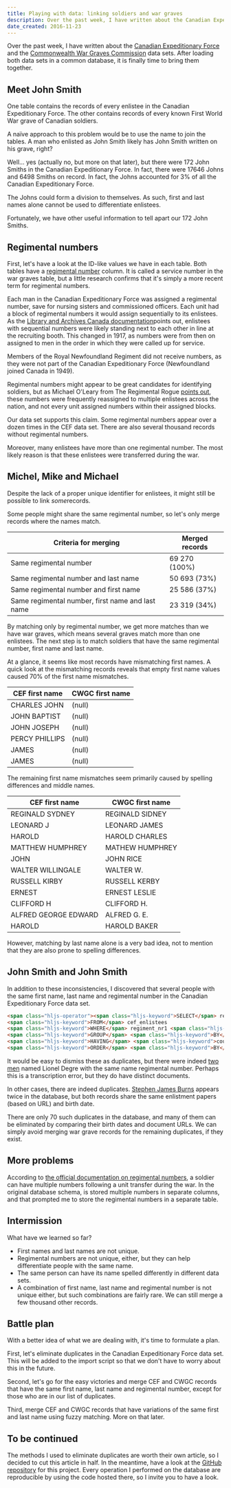 ```yaml
---
title: Playing with data: linking soldiers and war graves
description: Over the past week, I have written about the Canadian Expeditionary Force and the Commonwealth War Graves Commission data sets. After loading both data sets in a common database, it is finally time to bring them together.
date_created: 2016-11-23
---
```


Over the past week, I have written about the [Canadian Expeditionary Force](http://nicolasbouliane.com/blog/parsing-575k-military-records-with-python) and the [Commonwealth War Graves Commission](http://nicolasbouliane.com/blog/the-commonwealth-war-graves-commission-data-set) data sets. After loading both data sets in a common database, it is finally time to bring them together.

## Meet John Smith

One table contains the records of every enlistee in the Canadian Expeditionary Force. The other contains records of every known First World War grave of Canadian soldiers.

A naïve approach to this problem would be to use the name to join the tables. A man who enlisted as John Smith likely has John Smith written on his grave, right?

Well... yes (actually no, but more on that later), but there were 172 John Smiths in the Canadian Expeditionary Force. In fact, there were 17646 Johns and 6498 Smiths on record. In fact, the Johns accounted for 3% of all the Canadian Expeditionary Force.

The Johns could form a division to themselves. As such, first and last names alone cannot be used to differentiate enlistees.

Fortunately, we have other useful information to tell apart our 172 John Smiths.

## Regimental numbers

First, let's have a look at the ID-like values we have in each table. Both tables have a [regimental number](http://www.collectionscanada.gc.ca/obj/001042/f2/Regimental_Number_List_of_the_Canadian_Expeditionary_Force.pdf) column. It is called a service number in the war graves table, but a little research confirms that it's simply a more recent term for regimental numbers.

Each man in the Canadian Expeditionary Force was assigned a regimental number, save for nursing sisters and commissioned officers. Each unit had a block of regimental numbers it would assign sequentially to its enlistees. As the [Library and Archives Canada documentation](http://www.collectionscanada.gc.ca/obj/001042/f2/Regimental_Number_List_of_the_Canadian_Expeditionary_Force.pdf)points out, enlistees with sequential numbers were likely standing next to each other in line at the recruiting booth. This changed in 1917, as numbers were from then on assigned to men in the order in which they were called up for service.

Members of the Royal Newfoundland Regiment did not receive numbers, as they were not part of the Canadian Expeditionary Force (Newfoundland joined Canada in 1949).

Regimental numbers might appear to be great candidates for identifying soldiers, but as Michael O'Leary from The Regimental Rogue [points out](http://regimentalrogue.com/misc/researching_first_world_war_soldiers_part10.htm), these numbers were frequently reassigned to multiple enlistees across the nation, and not every unit assigned numbers within their assigned blocks.

Our data set supports this claim. Some regimental numbers appear over a dozen times in the CEF data set. There are also several thousand records without regimental numbers.

Moreover, many enlistees have more than one regimental number. The most likely reason is that these enlistees were transferred during the war.

## Michel, Mike and Michael

Despite the lack of a proper unique identifier for enlistees, it might still be possible to link *some*records.

Some people might share the same regimental number, so let's only merge records where the names match.

<table><thead><tr><th>Criteria for merging</th><th>Merged records</th></tr></thead><tbody><tr><td>Same regimental number</td><td>69 270 (100%)</td></tr><tr><td>Same regimental number and last name</td><td>50 693 (73%)</td></tr><tr><td>Same regimental number and first name</td><td>25 586 (37%)</td></tr><tr><td>Same regimental number, first name and last name</td><td>23 319 (34%)</td></tr></tbody></table>

By matching only by regimental number, we get more matches than we have war graves, which means several graves match more than one enlistees. The next step is to match soldiers that have the same regimental number, first name and last name.

At a glance, it seems like most records have mismatching first names. A quick look at the mismatching records reveals that empty first name values caused 70% of the first name mismatches.

<table><thead><tr><th>CEF first name</th><th>CWGC first name</th></tr></thead><tbody><tr><td>CHARLES JOHN</td><td>(null)</td></tr><tr><td>JOHN BAPTIST</td><td>(null)</td></tr><tr><td>JOHN JOSEPH</td><td>(null)</td></tr><tr><td>PERCY PHILLIPS</td><td>(null)</td></tr><tr><td>JAMES</td><td>(null)</td></tr><tr><td>JAMES</td><td>(null)</td></tr></tbody></table>

The remaining first name mismatches seem primarily caused by spelling differences and middle names.

<table><thead><tr><th>CEF first name</th><th>CWGC first name</th></tr></thead><tbody><tr><td>REGINALD SYDNEY</td><td>REGINALD SIDNEY</td></tr><tr><td>LEONARD J</td><td>LEONARD JAMES</td></tr><tr><td>HAROLD</td><td>HAROLD CHARLES</td></tr><tr><td>MATTHEW HUMPHREY</td><td>MATHEW HUMPHREY</td></tr><tr><td>JOHN</td><td>JOHN RICE</td></tr><tr><td>WALTER WILLINGALE</td><td>WALTER W.</td></tr><tr><td>RUSSELL KIRBY</td><td>RUSSELL KERBY</td></tr><tr><td>ERNEST</td><td>ERNEST LESLIE</td></tr><tr><td>CLIFFORD H</td><td>CLIFFORD H.</td></tr><tr><td>ALFRED GEORGE EDWARD</td><td>ALFRED G. E.</td></tr><tr><td>HAROLD</td><td>HAROLD BAKER</td></tr></tbody></table>

However, matching by last name alone is a very bad idea, not to mention that they are also prone to spelling differences.

## John Smith and John Smith

In addition to these inconsistencies, I discovered that several people with the same first name, last name and regimental number in the Canadian Expeditionary Force data set.

```html
<span class="hljs-operator"><span class="hljs-keyword">SELECT</span> regiment_nr1, surname, given_name, <span class="hljs-keyword">count</span>(*)
<span class="hljs-keyword">FROM</span> cef_enlistees
<span class="hljs-keyword">WHERE</span> regiment_nr1 <span class="hljs-keyword">IS</span> <span class="hljs-keyword">NOT</span> <span class="hljs-literal">NULL</span>
<span class="hljs-keyword">GROUP</span> <span class="hljs-keyword">BY</span> regiment_nr1, surname, given_name
<span class="hljs-keyword">HAVING</span> <span class="hljs-keyword">count</span>(*) > <span class="hljs-number">1</span>
<span class="hljs-keyword">ORDER</span> <span class="hljs-keyword">BY</span> <span class="hljs-keyword">count</span>(*) <span class="hljs-keyword">DESC</span></span>
```

It would be easy to dismiss these as duplicates, but there were indeed [two men](http://www.bac-lac.gc.ca/eng/discover/military-heritage/first-world-war/personnel-records/Pages/list.aspx?SurnameSearch=DEGRE&GivenNameSearch=LIONEL&) named Lionel Degre with the same name regimental number. Perhaps this is a transcription error, but they do have distinct documents.

In other cases, there are indeed duplicates. [Stephen James Burns](http://www.bac-lac.gc.ca/eng/discover/military-heritage/first-world-war/personnel-records/Pages/list.aspx?SurnameSearch=BURNS&GivenNameSearch=STEPHEN%20JAMES&) appears twice in the database, but both records share the same enlistment papers (based on URL) and birth date.

There are only 70 such duplicates in the database, and many of them can be eliminated by comparing their birth dates and document URLs. We can simply avoid merging war grave records for the remaining duplicates, if they exist.

## More problems

According to [the official documentation on regimental numbers](http://www.collectionscanada.gc.ca/obj/001042/f2/Regimental_Number_List_of_the_Canadian_Expeditionary_Force.pdf), a soldier can have multiple numbers following a unit transfer during the war. In the original database schema, is stored multiple numbers in separate columns, and that prompted me to store the regimental numbers in a separate table.

## Intermission

What have we learned so far?

- First names and last names are not unique.
- Regimental numbers are not unique, either, but they can help differentiate people with the same name.
- The same person can have its name spelled differently in different data sets.
- A combination of first name, last name and regimental number is not unique either, but such combinations are fairly rare. We can still merge a few thousand other records.

## Battle plan

With a better idea of what we are dealing with, it's time to formulate a plan.

First, let's eliminate duplicates in the Canadian Expeditionary Force data set. This will be added to the import script so that we don't have to worry about this in the future.

Second, let's go for the easy victories and merge CEF and CWGC records that have the same first name, last name and regimental number, except for those who are in our list of duplicates.

Third, merge CEF and CWGC records that have variations of the same first and last name using fuzzy matching. More on that later.

## To be continued

The methods I used to eliminate duplicates are worth their own article, so I decided to cut this article in half. In the meantime, have a look at the [GitHub repository](https://github.com/nicbou/canadians-at-war) for this project. Every operation I performed on the database are reproducible by using the code hosted there, so I invite you to have a look.

